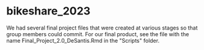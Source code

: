 # bikeshare_2023
We had several final project files that were created at various stages so that group members could commit. For our final product, see the file with the name Final_Project_2.0_DeSantis.Rmd in the "Scripts" folder.
